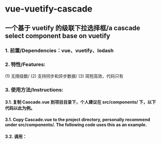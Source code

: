 # vue-vuetify-cascade
## 一个基于 vuetify 的级联下拉选择框/a cascade select component base on vuetify

### 1. 前置/Dependencies：vue、vuetify、lodash

### 2. 特性/Features:
(1) 无限级数/
(2) 支持同步和异步数据/
(3) 简短高效，代码只有

### 3. 使用方法/Instructions: 

#### 3.1. 复制 Cascade.vue 到项目目录下，个人建议在 src/components/ 下，以下代码以此为例。
#### 3.1. Copy Cascade.vue to the project directory, personally recommend under src/components/. The following code uses this as an example.

#### 3.2. 调用：
